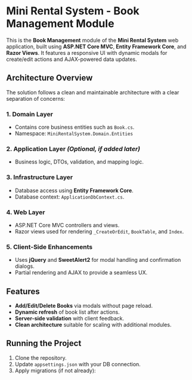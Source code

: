 # Mini Rental System - Book Management Module

This is the **Book Management** module of the **Mini Rental System** web application, built using **ASP.NET Core MVC**, **Entity Framework Core**, and **Razor Views**. It features a responsive UI with dynamic modals for create/edit actions and AJAX-powered data updates.

## Architecture Overview

The solution follows a clean and maintainable architecture with a clear separation of concerns:

### 1. **Domain Layer**
- Contains core business entities such as `Book.cs`.
- Namespace: `MiniRentalSystem.Domain.Entities`

### 2. **Application Layer** *(Optional, if added later)*
- Business logic, DTOs, validation, and mapping logic.

### 3. **Infrastructure Layer**
- Database access using **Entity Framework Core**.
- Database context: `ApplicationDbContext.cs`.

### 4. **Web Layer**
- ASP.NET Core MVC controllers and views.
- Razor views used for rendering `_CreateOrEdit`, `BookTable`, and `Index`.

### 5. **Client-Side Enhancements**
- Uses **jQuery** and **SweetAlert2** for modal handling and confirmation dialogs.
- Partial rendering and AJAX to provide a seamless UX.

## Features

- **Add/Edit/Delete Books** via modals without page reload.
- **Dynamic refresh** of book list after actions.
- **Server-side validation** with client feedback.
- **Clean architecture** suitable for scaling with additional modules.

## Running the Project

1. Clone the repository.
2. Update `appsettings.json` with your DB connection.
3. Apply migrations (if not already):

